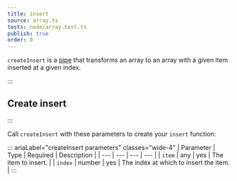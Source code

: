 ```yaml
---
title: insert
source: array.ts
tests: node/array.test.ts
publish: true
order: 0
---
```


`createInsert` is a [pipe](/docs/logic/pipes-overview) that transforms an array to an array with a given item inserted at a given index.


:::
## Create insert
:::

Call `createInsert` with these parameters to create your `insert` function:

::: ariaLabel="createInsert parameters" classes="wide-4"
| Parameter | Type | Required | Description |
| --- | --- | --- | --- |
| `item` | any | yes | The item to insert. |
| `index` | number | yes | The index at which to insert the item. |
:::

